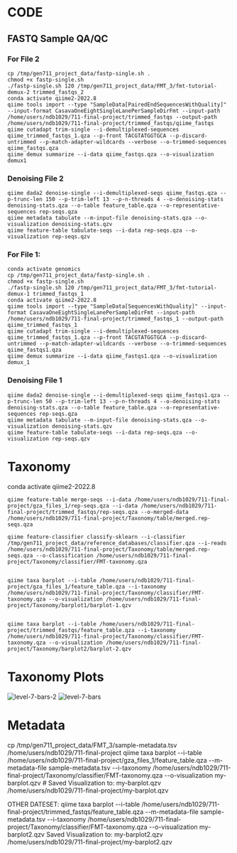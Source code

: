 # CODE

## FASTQ Sample QA/QC

### For File 2

    cp /tmp/gen711_project_data/fastp-single.sh .
    chmod +x fastp-single.sh
    ./fastp-single.sh 120 /tmp/gen711_project_data/FMT_3/fmt-tutorial-demux-2 trimmed_fastqs_2
    conda activate qiime2-2022.8
    qiime tools import --type "SampleData[PairedEndSequencesWithQuality]" --input-format CasavaOneEightSingleLanePerSampleDirFmt --input-path /home/users/ndb1029/711-final-project/trimmed_fastqs --output-path /home/users/ndb1029/711-final-project/trimmed_fastqs/qiime_fastqs
    qiime cutadapt trim-single --i-demultiplexed-sequences qiime_trimmed_fastqs_1.qza --p-front TACGTATGGTGCA --p-discard-untrimmed --p-match-adapter-wildcards --verbose --o-trimmed-sequences qiime_fastqs.qza
    qiime demux summarize --i-data qiime_fastqs.qza --o-visualization demux1


### Denoising File 2
    qiime dada2 denoise-single --i-demultiplexed-seqs qiime_fastqs.qza --p-trunc-len 150 --p-trim-left 13 --p-n-threads 4 --o-denoising-stats denoising-stats.qza --o-table feature_table.qza --o-representative-sequences rep-seqs.qza
    qiime metadata tabulate --m-input-file denoising-stats.qza --o-visualization denoising-stats.qzv
    qiime feature-table tabulate-seqs --i-data rep-seqs.qza --o-visualization rep-seqs.qzv


### For File 1:
    conda activate genomics
    cp /tmp/gen711_project_data/fastp-single.sh .
    chmod +x fastp-single.sh
    ./fastp-single.sh 120 /tmp/gen711_project_data/FMT_3/fmt-tutorial-demux-1 trimmed_fastqs_1
    conda activate qiime2-2022.8
    qiime tools import --type "SampleData[SequencesWithQuality]" --input-format CasavaOneEightSingleLanePerSampleDirFmt --input-path /home/users/ndb1029/711-final-project/trimmed_fastqs_1 --output-path qiime_trimmed_fastqs_1
    qiime cutadapt trim-single --i-demultiplexed-sequences qiime_trimmed_fastqs_1.qza --p-front TACGTATGGTGCA --p-discard-untrimmed --p-match-adapter-wildcards --verbose --o-trimmed-sequences qiime_fastqs1.qza
    qiime demux summarize --i-data qiime_fastqs1.qza --o-visualization demux_1

### Denoising File 1
    qiime dada2 denoise-single --i-demultiplexed-seqs qiime_fastqs1.qza --p-trunc-len 50 --p-trim-left 13 --p-n-threads 4 --o-denoising-stats denoising-stats.qza --o-table feature_table.qza --o-representative-sequences rep-seqs.qza
    qiime metadata tabulate --m-input-file denoising-stats.qza --o-visualization denoising-stats.qzv
    qiime feature-table tabulate-seqs --i-data rep-seqs.qza --o-visualization rep-seqs.qzv
    
    
# Taxonomy
  conda activate qiime2-2022.8

    qiime feature-table merge-seqs --i-data /home/users/ndb1029/711-final-project/gza_files_1/rep-seqs.qza --i-data /home/users/ndb1029/711-final-project/trimmed_fastqs/rep-seqs.qza --o-merged-data /home/users/ndb1029/711-final-project/Taxonomy/table/merged.rep-seqs.qza

    qiime feature-classifier classify-sklearn --i-classifier /tmp/gen711_project_data/reference_databases/classifier.qza --i-reads /home/users/ndb1029/711-final-project/Taxonomy/table/merged.rep-seqs.qza --o-classification /home/users/ndb1029/711-final-project/Taxonomy/classifier/FMT-taxonomy.qza


    qiime taxa barplot --i-table /home/users/ndb1029/711-final-project/gza_files_1/feature_table.qza --i-taxonomy /home/users/ndb1029/711-final-project/Taxonomy/classifier/FMT-taxonomy.qza --o-visualization /home/users/ndb1029/711-final-project/Taxonomy/barplot1/barplot-1.qzv


    qiime taxa barplot --i-table /home/users/ndb1029/711-final-project/trimmed_fastqs/feature_table.qza --i-taxonomy /home/users/ndb1029/711-final-project/Taxonomy/classifier/FMT-taxonomy.qza --o-visualization /home/users/ndb1029/711-final-project/Taxonomy/barplot2/barplot-2.qzv
    
    
# Taxonomy Plots 
![level-7-bars-2](https://user-images.githubusercontent.com/130377747/235944118-d5ec5bd2-8c5a-49cd-bab1-49c9ca4f8a96.svg)
![level-7-bars](https://user-images.githubusercontent.com/130377747/235944124-410505f8-da6d-4a54-b0d8-d692a458b38e.svg)


# Metadata 
cp /tmp/gen711_project_data/FMT_3/sample-metadata.tsv /home/users/ndb1029/711-final-project
qiime taxa barplot --i-table /home/users/ndb1029/711-final-project/gza_files_1/feature_table.qza --m-metadata-file sample-metadata.tsv --i-taxonomy /home/users/ndb1029/711-final-project/Taxonomy/classifier/FMT-taxonomy.qza --o-visualization my-barplot.qzv
    # Saved Visualization to: my-barplot.qzv
    /home/users/ndb1029/711-final-project/my-barplot.qzv



OTHER DATESET:
qiime taxa barplot --i-table /home/users/ndb1029/711-final-project/trimmed_fastqs/feature_table.qza --m-metadata-file sample-metadata.tsv --i-taxonomy /home/users/ndb1029/711-final-project/Taxonomy/classifier/FMT-taxonomy.qza --o-visualization my-barplot2.qzv
    Saved Visualization to: my-barplot2.qzv
    /home/users/ndb1029/711-final-project/my-barplot2.qzv

